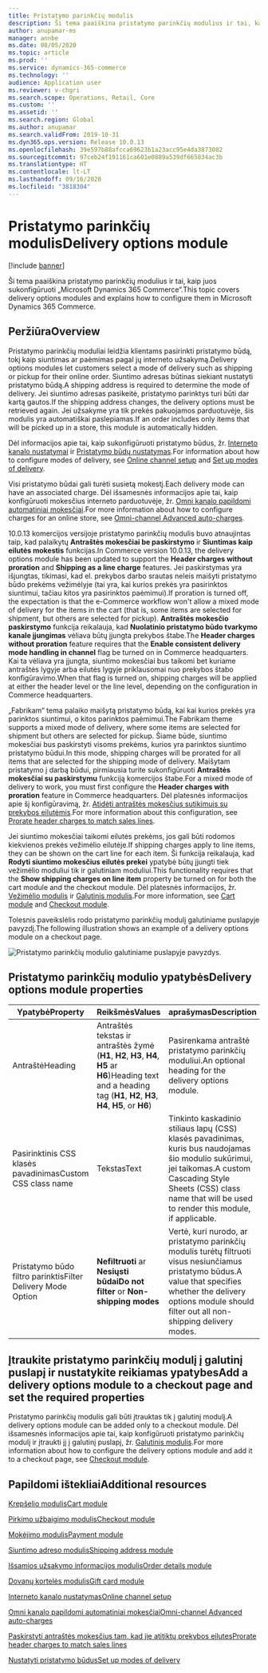 ```yaml
---
title: Pristatymo parinkčių modulis
description: Ši tema paaiškina pristatymo parinkčių modulius ir tai, kaip juos sukonfigūruoti „Microsoft Dynamics 365 Commerce“.
author: anupamar-ms
manager: annbe
ms.date: 08/05/2020
ms.topic: article
ms.prod: ''
ms.service: dynamics-365-commerce
ms.technology: ''
audience: Application user
ms.reviewer: v-chgri
ms.search.scope: Operations, Retail, Core
ms.custom: ''
ms.assetid: ''
ms.search.region: Global
ms.author: anupamar
ms.search.validFrom: 2019-10-31
ms.dyn365.ops.version: Release 10.0.13
ms.openlocfilehash: 39e597b88afcca69623b1a23acc95e4da3873082
ms.sourcegitcommit: 97ceb24f191161ca601e0889a539df665834ac3b
ms.translationtype: HT
ms.contentlocale: lt-LT
ms.lasthandoff: 09/16/2020
ms.locfileid: "3818304"
---
```

# <a name="delivery-options-module"></a><span data-ttu-id="4afb3-103">Pristatymo parinkčių modulis</span><span class="sxs-lookup"><span data-stu-id="4afb3-103">Delivery options module</span></span>

[!include [banner](includes/banner.md)]

<span data-ttu-id="4afb3-104">Ši tema paaiškina pristatymo parinkčių modulius ir tai, kaip juos sukonfigūruoti „Microsoft Dynamics 365 Commerce“.</span><span class="sxs-lookup"><span data-stu-id="4afb3-104">This topic covers delivery options modules and explains how to configure them in Microsoft Dynamics 365 Commerce.</span></span>

## <a name="overview"></a><span data-ttu-id="4afb3-105">Peržiūra</span><span class="sxs-lookup"><span data-stu-id="4afb3-105">Overview</span></span>

<span data-ttu-id="4afb3-106">Pristatymo parinkčių moduliai leidžia klientams pasirinkti pristatymo būdą, tokį kaip siuntimas ar paėmimas pagal jų interneto užsakymą.</span><span class="sxs-lookup"><span data-stu-id="4afb3-106">Delivery options modules let customers select a mode of delivery such as shipping or pickup for their online order.</span></span> <span data-ttu-id="4afb3-107">Siuntimo adresas būtinas siekiant nustatyti pristatymo būdą.</span><span class="sxs-lookup"><span data-stu-id="4afb3-107">A shipping address is required to determine the mode of delivery.</span></span> <span data-ttu-id="4afb3-108">Jei siuntimo adresas pasikeitė, pristatymo parinktys turi būti dar kartą gautos.</span><span class="sxs-lookup"><span data-stu-id="4afb3-108">If the shipping address changes, the delivery options must be retrieved again.</span></span> <span data-ttu-id="4afb3-109">Jei užsakyme yra tik prekės pakuojamos parduotuvėje, šis modulis yra automatiškai paslepiamas.</span><span class="sxs-lookup"><span data-stu-id="4afb3-109">If an order includes only items that will be picked up in a store, this module is automatically hidden.</span></span>

<span data-ttu-id="4afb3-110">Dėl informacijos apie tai, kaip sukonfigūruoti pristatymo būdus, žr. [Interneto kanalo nustatymai](channel-setup-online.md) ir [Pristatymo būdų nustatymas](https://docs.microsoft.com/dynamicsax-2012/appuser-itpro/set-up-modes-of-delivery).</span><span class="sxs-lookup"><span data-stu-id="4afb3-110">For information about how to configure modes of delivery, see [Online channel setup](channel-setup-online.md) and [Set up modes of delivery](https://docs.microsoft.com/dynamicsax-2012/appuser-itpro/set-up-modes-of-delivery).</span></span>

<span data-ttu-id="4afb3-111">Visi pristatymo būdai gali turėti susietą mokestį.</span><span class="sxs-lookup"><span data-stu-id="4afb3-111">Each delivery mode can have an associated charge.</span></span> <span data-ttu-id="4afb3-112">Dėl išsamesnės informacijos apie tai, kaip konfigūruoti mokesčius interneto parduotuvėje, žr. [Omni kanalo papildomi automatiniai mokesčiai](omni-auto-charges.md).</span><span class="sxs-lookup"><span data-stu-id="4afb3-112">For more information about how to configure charges for an online store, see [Omni-channel Advanced auto-charges](omni-auto-charges.md).</span></span>

<span data-ttu-id="4afb3-113">10.0.13 komercijos versijoje pristatymo parinkčių modulis buvo atnaujintas taip, kad palaikytų **Antraštės mokesčiai be paskirstymo** ir **Siuntimas kaip eilutės mokestis** funkcijas.</span><span class="sxs-lookup"><span data-stu-id="4afb3-113">In Commerce version 10.0.13, the delivery options module has been updated to support the **Header charges without proration** and **Shipping as a line charge** features.</span></span> <span data-ttu-id="4afb3-114">Jei paskirstymas yra išjungtas, tikimasi, kad el. prekybos darbo srautas neleis maišyti pristatymo būdo prekėms vežimėlyje (tai yra, kai kurios prekės yra pasirinktos siuntimui, tačiau kitos yra pasirinktos paėmimui).</span><span class="sxs-lookup"><span data-stu-id="4afb3-114">If proration is turned off, the expectation is that the e-Commerce workflow won't allow a mixed mode of delivery for the items in the cart (that is, some items are selected for shipment, but others are selected for pickup).</span></span> <span data-ttu-id="4afb3-115">**Antraštės mokesčio paskirstymo** funkcija reikalauja, kad **Nuolatinio pristatymo būdo tvarkymo kanale įjungimas** vėliava būtų įjungta prekybos štabe.</span><span class="sxs-lookup"><span data-stu-id="4afb3-115">The **Header charges without proration** feature requires that the **Enable consistent delivery mode handling in channel** flag be turned on in Commerce headquarters.</span></span> <span data-ttu-id="4afb3-116">Kai ta vėliava yra įjungta, siuntimo mokesčiai bus taikomi bet kuriame antraštės lygyje arba eilutės lygyje priklausomai nuo prekybos štabo konfigūravimo.</span><span class="sxs-lookup"><span data-stu-id="4afb3-116">When that flag is turned on, shipping charges will be applied at either the header level or the line level, depending on the configuration in Commerce headquarters.</span></span>

<span data-ttu-id="4afb3-117">„Fabrikam“ tema palaiko maišytą pristatymo būdą, kai kai kurios prekės yra parinktos siuntimui, o kitos parinktos paėmimui.</span><span class="sxs-lookup"><span data-stu-id="4afb3-117">The Fabrikam theme supports a mixed mode of delivery, where some items are selected for shipment but others are selected for pickup.</span></span> <span data-ttu-id="4afb3-118">Šiame būde, siuntimo mokesčiai bus paskirstyti visoms prekėms, kurios yra parinktos siuntimo pristatymo būdui.</span><span class="sxs-lookup"><span data-stu-id="4afb3-118">In this mode, shipping charges will be prorated for all items that are selected for the shipping mode of delivery.</span></span> <span data-ttu-id="4afb3-119">Maišytam pristatymo į darbą būdui, pirmiausia turite sukonfigūruoti **Antraštės mokesčiai su paskirstymu** funkciją komercijos štabe.</span><span class="sxs-lookup"><span data-stu-id="4afb3-119">For a mixed mode of delivery to work, you must first configure the **Header charges with proration** feature in Commerce headquarters.</span></span> <span data-ttu-id="4afb3-120">Dėl platesnės informacijos apie šį konfigūravimą, žr. [Atidėti antraštės mokesčius sutikimuis su prekybos eilutėmis](pro-rate-charges-matching-lines.md).</span><span class="sxs-lookup"><span data-stu-id="4afb3-120">For more information about this configuration, see [Prorate header charges to match sales lines](pro-rate-charges-matching-lines.md).</span></span>

<span data-ttu-id="4afb3-121">Jei siuntimo mokesčiai taikomi eilutės prekėms, jos gali būti rodomos kiekvienos prekės vežimėlio eilutėje.</span><span class="sxs-lookup"><span data-stu-id="4afb3-121">If shipping charges apply to line items, they can be shown on the cart line for each item.</span></span> <span data-ttu-id="4afb3-122">Ši funkcija reikalauja, kad **Rodyti siuntimo mokesčius eilutės prekei** ypatybė būtų įjungti tiek vežimėlio moduliui tik ir galutiniam moduliui.</span><span class="sxs-lookup"><span data-stu-id="4afb3-122">This functionality requires that the **Show shipping charges on line item** property be turned on for both the cart module and the checkout module.</span></span> <span data-ttu-id="4afb3-123">Dėl platesnės informacijos, žr. [Vežimėlio modulis](add-cart-module.md) ir [Galutinis modulis](add-checkout-module.md).</span><span class="sxs-lookup"><span data-stu-id="4afb3-123">For more information, see [Cart module](add-cart-module.md) and [Checkout module](add-checkout-module.md).</span></span>

<span data-ttu-id="4afb3-124">Tolesnis paveikslėlis rodo pristatymo parinkčių modulį galutiniame puslapyje pavyzdį.</span><span class="sxs-lookup"><span data-stu-id="4afb3-124">The following illustration shows an example of a delivery options module on a checkout page.</span></span>

![Pristatymo parinkčių modulio galutiniame puslapyje pavyzdys.](./media/ecommerce-deliveryoptions.PNG)

## <a name="delivery-options-module-properties"></a><span data-ttu-id="4afb3-126">Pristatymo parinkčių modulio ypatybės</span><span class="sxs-lookup"><span data-stu-id="4afb3-126">Delivery options module properties</span></span>

| <span data-ttu-id="4afb3-127">Ypatybė</span><span class="sxs-lookup"><span data-stu-id="4afb3-127">Property</span></span> | <span data-ttu-id="4afb3-128">Reikšmės</span><span class="sxs-lookup"><span data-stu-id="4afb3-128">Values</span></span> | <span data-ttu-id="4afb3-129">aprašymas</span><span class="sxs-lookup"><span data-stu-id="4afb3-129">Description</span></span> |
|----------|--------|-------------|
| <span data-ttu-id="4afb3-130">Antraštė</span><span class="sxs-lookup"><span data-stu-id="4afb3-130">Heading</span></span> | <span data-ttu-id="4afb3-131">Antraštės tekstas ir antraštės žymė (**H1**, **H2**, **H3**, **H4**, **H5** ar **H6**)</span><span class="sxs-lookup"><span data-stu-id="4afb3-131">Heading text and a heading tag (**H1**, **H2**, **H3**, **H4**, **H5**, or **H6**)</span></span> | <span data-ttu-id="4afb3-132">Pasirenkama antraštė pristatymo parinkčių moduliui.</span><span class="sxs-lookup"><span data-stu-id="4afb3-132">An optional heading for the delivery options module.</span></span> |
| <span data-ttu-id="4afb3-133">Pasirinktinis CSS klasės pavadinimas</span><span class="sxs-lookup"><span data-stu-id="4afb3-133">Custom CSS class name</span></span> | <span data-ttu-id="4afb3-134">Tekstas</span><span class="sxs-lookup"><span data-stu-id="4afb3-134">Text</span></span> | <span data-ttu-id="4afb3-135">Tinkinto kaskadinio stiliaus lapų (CSS) klasės pavadinimas, kuris bus naudojamas šio modulio sukūrimui, jei taikomas.</span><span class="sxs-lookup"><span data-stu-id="4afb3-135">A custom Cascading Style Sheets (CSS) class name that will be used to render this module, if applicable.</span></span> |
| <span data-ttu-id="4afb3-136">Pristatymo būdo filtro parinktis</span><span class="sxs-lookup"><span data-stu-id="4afb3-136">Filter Delivery Mode Option</span></span> | <span data-ttu-id="4afb3-137">**Nefiltruoti** ar **Nesiųsti būdai**</span><span class="sxs-lookup"><span data-stu-id="4afb3-137">**Do not filter** or **Non-shipping modes**</span></span> | <span data-ttu-id="4afb3-138">Vertė, kuri nurodo, ar pristatymo parinkčių modulis turėtų filtruoti visus nesiunčiamus pristatymo būdus.</span><span class="sxs-lookup"><span data-stu-id="4afb3-138">A value that specifies whether the delivery options module should filter out all non-shipping delivery modes.</span></span> |

## <a name="add-a-delivery-options-module-to-a-checkout-page-and-set-the-required-properties"></a><span data-ttu-id="4afb3-139">Įtraukite pristatymo parinkčių modulį į galutinį puslapį ir nustatykite reikiamas ypatybes</span><span class="sxs-lookup"><span data-stu-id="4afb3-139">Add a delivery options module to a checkout page and set the required properties</span></span>

<span data-ttu-id="4afb3-140">Pristatymo parinkčių modulis gali būti įtrauktas tik į galutinį modulį.</span><span class="sxs-lookup"><span data-stu-id="4afb3-140">A delivery options module can be added only to a checkout module.</span></span> <span data-ttu-id="4afb3-141">Dėl išsamesnės informacijos apie tai, kaip konfigūruoti pristatymo parinkčių modulį ir įtraukti jį į galutinį puslapį, žr. [Galutinis modulis](add-checkout-module.md).</span><span class="sxs-lookup"><span data-stu-id="4afb3-141">For more information about how to configure the delivery options module and add it to a checkout page, see [Checkout module](add-checkout-module.md).</span></span>

## <a name="additional-resources"></a><span data-ttu-id="4afb3-142">Papildomi ištekliai</span><span class="sxs-lookup"><span data-stu-id="4afb3-142">Additional resources</span></span>

[<span data-ttu-id="4afb3-143">Krepšelio modulis</span><span class="sxs-lookup"><span data-stu-id="4afb3-143">Cart module</span></span>](add-cart-module.md)

[<span data-ttu-id="4afb3-144">Pirkimo užbaigimo modulis</span><span class="sxs-lookup"><span data-stu-id="4afb3-144">Checkout module</span></span>](add-checkout-module.md)

[<span data-ttu-id="4afb3-145">Mokėjimo modulis</span><span class="sxs-lookup"><span data-stu-id="4afb3-145">Payment module</span></span>](payment-module.md)

[<span data-ttu-id="4afb3-146">Siuntimo adreso modulis</span><span class="sxs-lookup"><span data-stu-id="4afb3-146">Shipping address module</span></span>](ship-address-module.md)

[<span data-ttu-id="4afb3-147">Išsamios užsakymo informacijos modulis</span><span class="sxs-lookup"><span data-stu-id="4afb3-147">Order details module</span></span>](order-confirmation-module.md)

[<span data-ttu-id="4afb3-148">Dovanų kortelės modulis</span><span class="sxs-lookup"><span data-stu-id="4afb3-148">Gift card module</span></span>](add-giftcard.md)

[<span data-ttu-id="4afb3-149">Interneto kanalo nustatymas</span><span class="sxs-lookup"><span data-stu-id="4afb3-149">Online channel setup</span></span>](channel-setup-online.md)

[<span data-ttu-id="4afb3-150">Omni kanalo papildomi automatiniai mokesčiai</span><span class="sxs-lookup"><span data-stu-id="4afb3-150">Omni-channel Advanced auto-charges</span></span>](omni-auto-charges.md)

[<span data-ttu-id="4afb3-151">Paskirstyti antraštės mokesčius tam, kad jie atitiktų prekybos eilutes</span><span class="sxs-lookup"><span data-stu-id="4afb3-151">Prorate header charges to match sales lines</span></span>](pro-rate-charges-matching-lines.md)

[<span data-ttu-id="4afb3-152">Nustatyti pristatymo būdus</span><span class="sxs-lookup"><span data-stu-id="4afb3-152">Set up modes of delivery</span></span>](https://docs.microsoft.com/dynamicsax-2012/appuser-itpro/set-up-modes-of-delivery)
